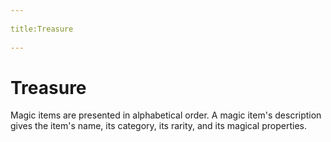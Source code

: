 --- 
title:Treasure 
---
# Treasure

Magic items are presented in alphabetical order. A magic item's description gives the item's name, its category, its rarity, and its magical properties.

